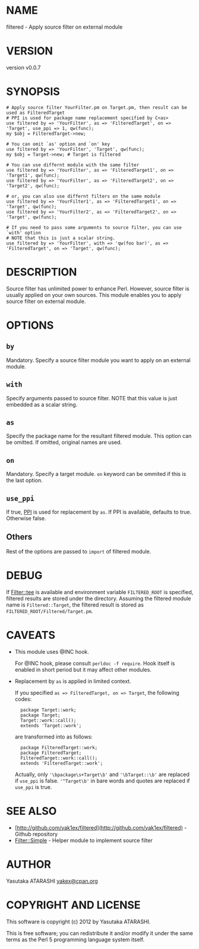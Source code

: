 # NAME

filtered - Apply source filter on external module

# VERSION

version v0.0.7

# SYNOPSIS

    # Apply source filter YourFilter.pm on Target.pm, then result can be used as FilteredTarget
    # PPI is used for package name replacement specified by C<as>
    use filtered by => 'YourFilter', as => 'FilteredTarget', on => 'Target', use_ppi => 1, qw(func);
    my $obj = FilteredTarget->new;

    # You can omit `as' option and `on' key
    use filtered by => 'YourFilter', 'Target', qw(func);
    my $obj = Target->new; # Target is filtered

    # You can use differnt module with the same filter
    use filtered by => 'YourFilter', as => 'FilteredTarget1', on => 'Target1', qw(func);
    use filtered by => 'YourFilter', as => 'FilteredTarget2', on => 'Target2', qw(func);

    # or, you can also use differnt filters on the same module
    use filtered by => 'YourFilter1', as => 'FilteredTarget1', on => 'Target', qw(func);
    use filtered by => 'YourFilter2', as => 'FilteredTarget2', on => 'Target', qw(func);

    # If you need to pass some arguments to source filter, you can use `with' option
    # NOTE that this is just a scalar string.
    use filtered by => 'YourFilter', with => 'qw(foo bar)', as => 'FilteredTarget', on => 'Target', qw(func);

# DESCRIPTION

Source filter has unlimited power to enhance Perl.
However, source filter is usually applied on your own sources.
This module enables you to apply source filter on external module.

# OPTIONS

## `by`

Mandatory. Specify a source filter module you want to apply on an external module.

## `with`

Specify arguments passed to source filter.  NOTE that this value is just embedded as a scalar string.

## `as`

Specify the package name for the resultant filtered module.
This option can be omitted. If omitted, original names are used.

## `on`

Mandatory. Specify a target module. `on` keyword can be ommited if this is the last option.

## `use_ppi`

If true, [PPI](http://search.cpan.org/perldoc?PPI) is used for replacement by `as`. If PPI is available, defaults to true. Otherwise false.

## Others

Rest of the options are passed to `import` of filtered module.

# DEBUG

If [Filter::tee](http://search.cpan.org/perldoc?Filter::tee) is available and environment variable `FILTERED_ROOT` is specified, filtered results are stored under the directory.
Assuming the filtered module name is `Filtered::Target`, the filtered result is stored as `FILTERED_ROOT/Filtered/Target.pm`.

# CAVEATS

- This module uses @INC hook.

    For @INC hook, please consult `perldoc -f require`. Hook itself is enabled in short period but it may affect other modules.

- Replacement by `as` is applied in limited context.

    If you specified `as => FilteredTarget, on => Target`, the following codes:

        package Target::work;
        package Target;
        Target::work::call();
        extends 'Target::work';

    are transformed into as follows:

        package FilteredTarget::work;
        package FilteredTarget;
        FilteredTarget::work::call();
        extends 'FilteredTarget::work';

    Actually, only `'\bpackage\s+Target\b'` and `'\bTarget::\b'` are replaced if `use_ppi` is false. `'^Target\b'` in bare words and quotes are replaced if `use_ppi` is true.

# SEE ALSO

- [http://github.com/yak1ex/filtered](http://github.com/yak1ex/filtered) - Github repository
- [Filter::Simple](http://search.cpan.org/perldoc?Filter::Simple) - Helper module to implement source filter

# AUTHOR

Yasutaka ATARASHI <yakex@cpan.org>

# COPYRIGHT AND LICENSE

This software is copyright (c) 2012 by Yasutaka ATARASHI.

This is free software; you can redistribute it and/or modify it under
the same terms as the Perl 5 programming language system itself.

